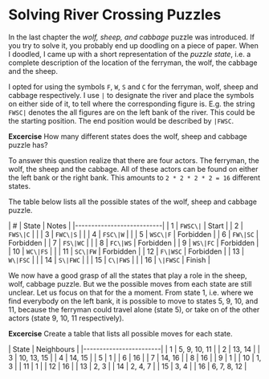 # Solving River Crossing Puzzles

In the last chapter the *wolf, sheep, and cabbage* puzzle was introduced. If you
try to solve it, you probably end up doodling on a piece of paper. When I
doodled, I came up with a short representation of the _puzzle state_, i.e. a
complete description of the location of the ferryman, the wolf, the cabbage and
the sheep.

I opted for using the symbols `F`, `W`, `S` and `C` for the ferryman, wolf,
sheep and cabbage respectively. I use `|` to designate the river and place the
symbols on either side of it, to tell where the corresponding figure is. E.g.
the string `FWSC|` denotes the all figures are on the left bank of the river.
This could be the starting position. The end position would be described by
`|FWSC`.

**Excercise** How many different states does the wolf, sheep and cabbage puzzle
  has? 

To answer this question realize that there are four actors. The ferryman, the
wolf, the sheep and the cabbage. All of these actors can be found on either the
left bank or the right bank. This amounts to `2 * 2 * 2 * 2 = 16` different
states.

The table below lists all the possible states of the wolf, sheep and cabbage
puzzle.

| #  | State    | Notes     |
|---------------------------|
| 1  | `FWSC\|` | Start     |
| 2  | `FWS\|C` |           |
| 3  | `FWC\|S` |           |
| 4  | `FSC\|W` |           |
| 5  | `WSC\|F` | Forbidden |
| 6  | `FW\|SC` | Forbidden |
| 7  | `FS\|WC` |           |
| 8  | `FC\|WS` | Forbidden |
| 9  | `WS\|FC` | Forbidden |
| 10 | `WC\|FS` |           |
| 11 | `SC\|FW` | Forbidden |
| 12 | `F\|WSC` | Forbidden |
| 13 | `W\|FSC` |           |
| 14 | `S\|FWC` |           |
| 15 | `C\|FWS` |           |
| 16 | `\|FWSC` | Finish    |

We now have a good grasp of all the states that play a role in the sheep, wolf,
cabbage puzzle. But we the possible moves from each state are still unclear. Let
us focus on that for the a moment. From state 1, i.e. where we find everybody on
the left bank, it is possible to move to states 5, 9, 10, and 11, because the
ferryman could travel alone (state 5), or take on of the other actors (state 9,
10, 11 respectively).

**Excercise** Create a table that lists all possible moves for each state.

| State  | Neighbours    |
|------------------------|
| 1  | 5, 9, 10, 11      |
| 2  | 13, 14            |
| 3  | 10, 13, 15        |
| 4  | 14, 15            |
| 5  | 1                 |
| 6  | 16                |
| 7  | 14, 16            |
| 8  | 16                |
| 9  | 1                 |
| 10 | 1, 3              |
| 11 | 1                 |
| 12 | 16                |
| 13 | 2, 3              |
| 14 | 2, 4, 7           |
| 15 | 3, 4              |
| 16 | 6, 7, 8, 12       |

